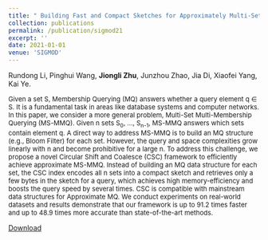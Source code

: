 ```yaml
---
title: " Building Fast and Compact Sketches for Approximately Multi-Set Multi-Membership Querying."
collection: publications
permalink: /publication/sigmod21
excerpt: ''
date: 2021-01-01
venue: 'SIGMOD'
---
```

Rundong Li, Pinghui Wang, **Jiongli Zhu**, Junzhou Zhao, Jia Di, Xiaofei Yang, Kai Ye.<br>

<font size=2>Given a set S, Membership Querying (MQ) answers whether a query element q ∈ S. It is a fundamental task in areas like database systems and computer networks. In this paper, we consider a more general problem, Multi-Set Multi-Membership Querying (MS-MMQ). Given n sets S<sub>0</sub>, ..., S<sub>n-1</sub>, MS-MMQ answers which sets contain element q. A direct way to address MS-MMQ is to build an MQ structure (e.g., Bloom Filter) for each set. However, the query and space complexities grow linearly with n and become prohibitive for a large n. To address this challenge, we propose a novel Circular Shift and Coalesce (CSC) framework to efficiently achieve approximate MS-MMQ. Instead of building an MQ data structure for each set, the CSC index encodes all n sets into a compact sketch and retrieves only a few bytes in the sketch for a query, which achieves high memory-efficiency and boosts the query speed by several times. CSC is compatible with mainstream data structures for Approximate MQ. We conduct experiments on real-world datasets and results demonstrate that our framework is up to 91.2 times faster and up to 48.9 times more accurate than state-of-the-art methods.</font>
<br>

[Download](http://lodino.github.io/files/sigmod21.pdf)